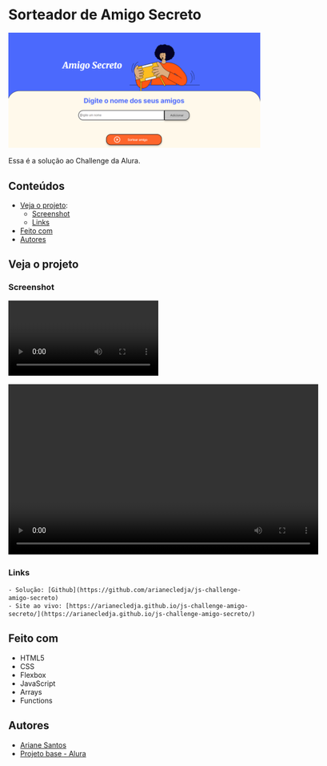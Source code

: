 # Sorteador de Amigo Secreto
![](/assets/screenshots/Captura-de-tela.png)

Essa é a solução ao Challenge da Alura.

## Conteúdos

- [Veja o projeto](#veja):
    - [Screenshot](#screenshot)
    - [Links](#links)
- [Feito com](#feitocom)
- [Autores](#autores)

## Veja o projeto

### Screenshot 

![](/assets/screenshots/video-Amigo-Secreto.mp4)

<video width="620" height="340" controls>
  <source src="./assets/screenshots/video-Amigo-Secreto.mp4" type="video/mp4">
</video>

### Links

    - Solução: [Github](https://github.com/arianecledja/js-challenge-amigo-secreto)
    - Site ao vivo: [https://arianecledja.github.io/js-challenge-amigo-secreto/](https://arianecledja.github.io/js-challenge-amigo-secreto/)

## Feito com

- HTML5
- CSS
- Flexbox
- JavaScript
- Arrays 
- Functions

## Autores

- [Ariane Santos](https://www.linkedin.com/in/ariane-cledja-santos/)
- [Projeto base - Alura](https://github.com/Oracle-Next-Education/challenge-amigo-secreto_pt)